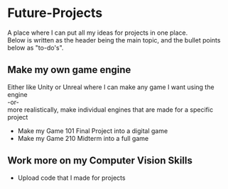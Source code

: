 # Future-Projects
A place where I can put all my ideas for projects in one place.    
Below is written as the header being the main topic, and the bullet points below as "to-do's".   
  
Make my own game engine
---
Either like Unity or Unreal where I can make any game I want using the engine   
-or-   
more realistically, make individual engines that are made for a specific project
- Make my Game 101 Final Project into a digital game
- Make my Game 210 Midterm into a full game


Work more on my Computer Vision Skills
---
- Upload code that I made for projects
